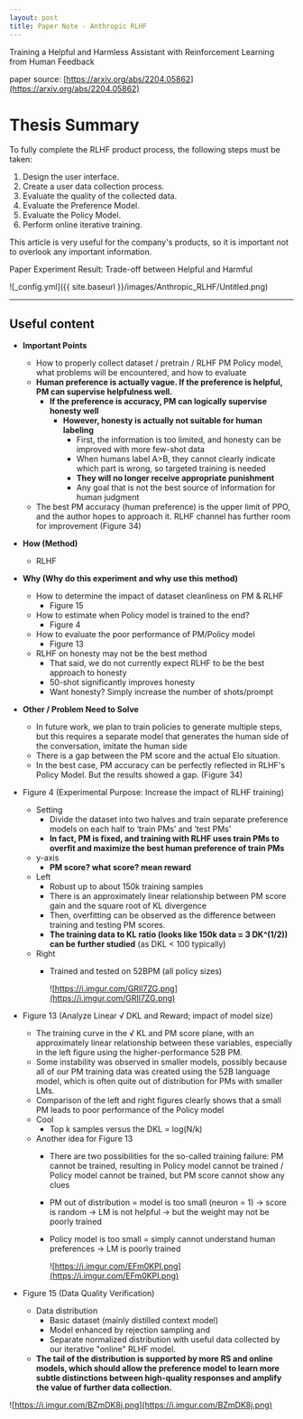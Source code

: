 ```yaml
---
layout: post
title: Paper Note - Anthropic RLHF
---
```


Training a Helpful and Harmless Assistant with Reinforcement Learning from Human Feedback

paper source: [https://arxiv.org/abs/2204.05862](https://arxiv.org/abs/2204.05862)

# Thesis Summary
To fully complete the RLHF product process, the following steps must be taken:

1. Design the user interface.
2. Create a user data collection process.
3. Evaluate the quality of the collected data.
4. Evaluate the Preference Model.
5. Evaluate the Policy Model.
6. Perform online iterative training.

This article is very useful for the company's products, so it is important not to overlook any important information.

Paper Experiment Result: Trade-off between Helpful and Harmful

![_config.yml]({{ site.baseurl }}/images/Anthropic_RLHF/Untitled.png)

---

## Useful content
- **Important Points**
    - How to properly collect dataset / pretrain / RLHF PM Policy model, what problems will be encountered, and how to evaluate
    - **Human preference is actually vague. If the preference is helpful, PM can supervise helpfulness well.**
        - **If the preference is accuracy, PM can logically supervise honesty well**
            - **However, honesty is actually not suitable for human labeling**
                - First, the information is too limited, and honesty can be improved with more few-shot data
                - When humans label A>B, they cannot clearly indicate which part is wrong, so targeted training is needed
                - **They will no longer receive appropriate punishment**
                - Any goal that is not the best source of information for human judgment
    - The best PM accuracy (human preference) is the upper limit of PPO, and the author hopes to approach it. RLHF channel has further room for improvement (Figure 34)
- **How (Method)**
    - RLHF
- **Why (Why do this experiment and why use this method)**
    - How to determine the impact of dataset cleanliness on PM & RLHF
        - Figure 15
    - How to estimate when Policy model is trained to the end?
        - Figure 4
    - How to evaluate the poor performance of PM/Policy model
        - Figure 13
    - RLHF on honesty may not be the best method
        - That said, we do not currently expect RLHF to be the best approach to honesty
        - 50-shot significantly improves honesty
        - Want honesty? Simply increase the number of shots/prompt
- **Other / Problem Need to Solve**
    - In future work, we plan to train policies to generate multiple steps, but this requires a separate model that generates the human side of the conversation, imitate the human side
    - There is a gap between the PM score and the actual Elo situation.
    - In the best case, PM accuracy can be perfectly reflected in RLHF's Policy Model. But the results showed a gap. (Figure 34)
- Figure 4 (Experimental Purpose: Increase the impact of RLHF training)
    - Setting
        - Divide the dataset into two halves and train separate preference models on each half to ‘train PMs’ and ‘test PMs’
        - **In fact, PM is fixed, and training with RLHF uses train PMs to overfit and maximize the best human preference of train PMs**
    - y-axis
        - **PM score? what score? mean reward**
    - Left
        - Robust up to about 150k training samples
        - There is an approximately linear relationship between PM score gain and the square root of KL divergence
        - Then, overfitting can be observed as the difference between training and testing PM scores.
        - **The training data to KL ratio (looks like 150k data = 3 DK^(1/2)) can be further studied** (as DKL < 100 typically)
    - Right
        - Trained and tested on 52BPM (all policy sizes)

            ![https://i.imgur.com/GRIl7ZG.png](https://i.imgur.com/GRIl7ZG.png)

- Figure 13 (Analyze Linear √ DKL and Reward; impact of model size)
    - The training curve in the √ KL and PM score plane, with an approximately linear relationship between these variables, especially in the left figure using the higher-performance 52B PM.
    - Some instability was observed in smaller models, possibly because all of our PM training data was created using the 52B language model, which is often quite out of distribution for PMs with smaller LMs.
    - Comparison of the left and right figures clearly shows that a small PM leads to poor performance of the Policy model
    - Cool
        - Top k samples versus the DKL = log(N/k)
    - Another idea for Figure 13
        - There are two possibilities for the so-called training failure: PM cannot be trained, resulting in Policy model cannot be trained / Policy model cannot be trained, but PM score cannot show any clues
        - PM out of distribution = model is too small (neuron = 1) -> score is random -> LM is not helpful -> but the weight may not be poorly trained
        - Policy model is too small = simply cannot understand human preferences -> LM is poorly trained

            ![https://i.imgur.com/EFm0KPI.png](https://i.imgur.com/EFm0KPI.png)

- Figure 15 (Data Quality Verification)
    - Data distribution
        - Basic dataset (mainly distilled context model)
        - Model enhanced by rejection sampling and
        - Separate normalized distribution with useful data collected by our iterative "online" RLHF model.
    - **The tail of the distribution is supported by more RS and online models, which should allow the preference model to learn more subtle distinctions between high-quality responses and amplify the value of further data collection.**

![https://i.imgur.com/BZmDK8j.png](https://i.imgur.com/BZmDK8j.png)
